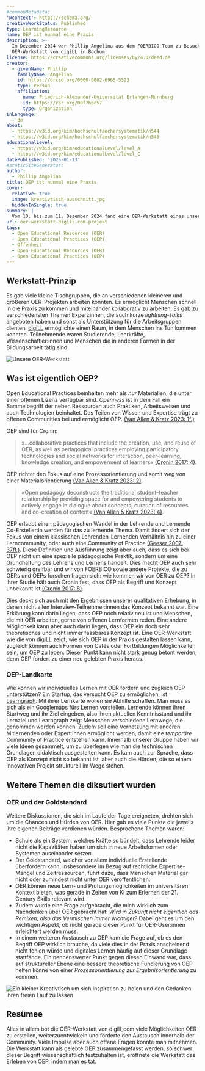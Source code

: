 ```yaml
---
#commonMetadata:
'@context': https://schema.org/
creativeWorkStatus: Published
type: LearningResource
name: OEP ist nunmal eine Praxis
description: >-
  Im Dezember 2024 war Phillip Angelina aus dem FOERBICO Team zu Besuch bei der
  OER-Werkstatt von digiLL in Bochum.
license: https://creativecommons.org/licenses/by/4.0/deed.de
creator:
  - givenName: Phillip
    familyName: Angelina
    id: https://orcid.org/0000-0002-6905-5523
    type: Person
    affiliation:
      name: Friedrich-Alexander-Universität Erlangen-Nürnberg
      id: https://ror.org/00f7hpc57
      type: Organization
inLanguage:
  - de
about:
  - https://w3id.org/kim/hochschulfaechersystematik/n544
  - https://w3id.org/kim/hochschulfaechersystematik/n545
educationalLevel:
  - https://w3id.org/kim/educationalLevel/level_A
  - https://w3id.org/kim/educationalLevel/level_C
datePublished: '2025-01-13'
#staticSiteGenerator:
author:
  - Phillip Angelina
title: OEP ist nunmal eine Praxis
cover:
  relative: true
  image: kreativtisch-ausschnitt.jpg
  hiddenInSingle: true
summary: |
  Vom 10. bis zum 11. Dezember 2024 fand eine OER-Werkstatt eines unserer Partnerprojekte digiLL_COM in Bochum statt. Phillip vom FOERBICO-Team nahm daran teil und berichtet in diesem Beitrag über seine Erfahrungen. Zudem geht er der Frage nach, um was es sich bei Open Educational Practices (OEP) handelt.
url: oer-werkstatt-digill-com-projekt
tags:
  - Open Educational Resources (OER)
  - Open Educational Practices (OEP)
  - Offenheit
  - Open Educational Resources (OER)
  - Open Educational Practices (OEP)
---
```


## Werkstatt-Prinzip

Es gab viele kleine Tischgruppen, die an verschiedenen kleineren und größeren OER-Projekten arbeiten konnten. Es ermöglicht Menschen schnell in die Praxis zu kommen und miteinander kollaborativ zu arbeiten. Es gab zu verschiedensten Themen Expert:innen, die auch kurze *lightning-Talks* angeboten haben und sonst als Unterstützung für die Arbeitsgruppen dienten. [digiLL](https://digill.de/) ermöglichte einen Raum, in dem Menschen ins Tun kommen konnten. Teilnehmende waren Studierende, Lehrkräfte, Wissenschaftler:innen und Menschen die in anderen Formen in der Bildungsarbeit tätig sind. 

![Unsere OER-Werkstatt](oer-werkstatt.jpg)

## Was ist eigentlich OEP?

Open Educational Practices beinhalten mehr als *nur* Materialien, die unter einer offenen Lizenz verfügbar sind. *Openness* ist in dem Fall ein Sammelbegriff der neben Ressourcen auch Praktiken, Arbeitsweisen und auch Technologien beinhaltet. Das Teilen von Wissen und Expertise trägt zu offenen Communities bei und ermöglicht OEP. [(Van Allen & Kratz 2023: 1f.)](http://dx.doi.org/10.25304/rlt.v31.2829)

OEP sind für Cronin:
> »...collaborative practices that include the creation, use, and reuse of OER, as well as pedagogical practices employing participatory technologies and social networks for interaction, peer-learning, knowledge creation, and empowerment of learners« [(Cronin 2017: 4)](https://www.irrodl.org/index.php/irrodl/article/view/3096). 

OEP richtet den Fokus auf eine Prozessorientierung und somit weg von einer Materialorientierung [(Van Allen & Kratz 2023: 2)](http://dx.doi.org/10.25304/rlt.v31.2829). 

> »Open pedagogy deconstructs the traditional student–teacher relationship by providing space for and empowering students to actively engage in dialogue about concepts, curation of resources and co-creation of content« [(Van Allen & Kratz 2023: 4)](http://dx.doi.org/10.25304/rlt.v31.2829).

OEP erlaubt einen pädagogischen Wandel in der Lehrende und Lernende Co-Ersteller:in werden für das zu lernende Thema. Damit ändert sich der Fokus von einem klassischen Lehrenden-Lernenden Verhältnis hin zu einer Lerncommunity, oder auch eine Community of Practice [(Geeser 2007: 37ff.)](https://www.olcos.org/cms/upload/docs/olcos_roadmap.pdf). Diese Definition und Ausführung zeigt aber auch, dass es sich bei OEP nicht um eine spezielle pädagogische Praktik, sondern um eine Grundhaltung des Lehrens und Lernens handelt. Dies macht OEP auch sehr schwierig greifbar und wir von FOERBICO sowie andere Projekte, die zu OERs und OEPs forschen fragen sich: wie kommen wir von OER zu OEP? In ihrer Studie hält auch Cronin fest, dass OEP als Begriff und Konzept unbekannt ist [(Cronin 2017: 8)](https://www.irrodl.org/index.php/irrodl/article/view/3096).

Dies deckt sich auch mit den Ergebnissen unserer qualitativen Erhebung, in denen nicht allen Interview-Teilnehmer:innen das Konzept bekannt war. Eine Erklärung kann darin liegen, dass OEP noch relativ neu ist und Menschen, die mit OER arbeiten, gerne von offenen Lernformen reden. Eine andere Möglichkeit kann aber auch darin liegen, dass OEP ein doch sehr theoretisches und nicht immer fassbares Konzept ist. Eine OER-Werkstatt wie die von digiLL zeigt, wie sich OEP in der Praxis gestalten lassen kann, zugleich können auch Formen von Cafés oder Fortbildungen Möglichkeiten sein, um OEP zu leben. Dieser Punkt kann nicht stark genug betont werden, denn OEP fordert zu einer neu gelebten Praxis heraus.

### OEP-Landkarte

Wie können wir individuelles Lernen mit OER fördern und zugleich OEP unterstützen? Ein Startup, das versucht OEP zu ermöglichen, ist [Learngraph](learngraph.org). Mit ihrer Lernkarte wollen sie Abhilfe schaffen. Man muss es sich als ein Googlemaps fürs Lernen vorstellen. Lernende können ihren Startweg und ihr Ziel eingeben, also ihren aktuellen Kenntnisstand und ihr Lernziel und Learngraph zeigt Menschen verschiedene Lernwege, die genommen werden können. Zudem soll eine Vernetzung mit anderen Mitlernenden oder Expert:innen ermöglicht werden, damit eine *temporäre* Community of Practice entstehen kann. 
Innerhalb unserer Gruppe haben wir viele Ideen gesammelt, um zu überlegen wie man die technischen Grundlagen didaktisch ausgestalten kann. Es kam auch zur Sprache, dass OEP als Konzept nicht so bekannt ist, aber auch die Hürden, die so einem innovativen Projekt strukturell im Wege stehen.

## Weitere Themen die diksutiert wurden

### OER und der Goldstandard

Weitere Diskussionen, die sich im Laufe der Tage ereigneten, drehten sich um die Chancen und Hürden von OER. Hier gab es viele Punkte die jeweils ihre eigenen Beiträge verdienen würden. Besprochene Themen waren: 
- Schule als ein System, welches Kräfte so bündelt, dass Lehrende leider nicht die Kapazitäten haben um sich in neue Arbeitsformen oder Systemen auseinander setzen.
- Der Goldstandard, welcher vor allem individuelle Erstellende überfordern kann, insbesondere im Bezug auf rechtliche Expertise-Mangel und Zeitressourcen, führt dazu, dass Menschen Material gar nicht oder zumindest nicht unter OER veröffentlichen.
- OER können neue Lern- und Prüfungsmöglichkeiten im universitären Kontext bieten, was gerade in Zeiten von KI zum Erlernen der 21. Century Skills relevant wird.
- Zudem wurde eine Frage aufgebracht, die mich wirklich zum Nachdenken über OER gebracht hat: *Wird in Zukunft nicht eigentlich das Remixen, also das Vermischen immer wichtiger*? Dabei geht es um den wichtigen Aspekt, ob nicht gerade dieser Punkt für OER-User:innen erleichtert werden muss.
- In einem weiteren Austausch zu OEP kam die Frage auf, ob es den Begriff OEP wirklich brauche, da viele dies in der Praxis anscheinend nicht fehlen würde und digitales Lernen häufig auf dieser Grundlage stattfände. Ein nennenswerter Punkt gegen diesen Einwand war, dass auf struktureller Ebene eine bessere theoretische Fundierung von OEP helfen könne von einer *Prozessorientierung zur Ergebnisorientierung* zu kommen. 

![Ein kleiner Kreativtisch um sich Inspiration zu holen und den Gedanken ihren freien Lauf zu lassen](kreativtisch.jpg)

## Resümee

Alles in allem bot die OER-Werkstatt von digill_com viele Möglichkeiten OER zu erstellen, weiterzuentwickeln und förderte den Austausch innerhalb der Community. Viele Impulse aber auch offene Fragen konnte man mitnehmen. Die Werkstatt kann als gelebte OEP zusammengefasst werden, so schwer dieser Begriff wissenschaftlich festzuhalten ist, eröffnete die Werkstatt das Erleben von OEP, indem man es tat.